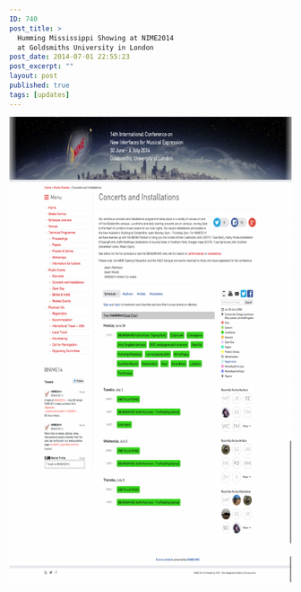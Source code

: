 ```yaml
---
ID: 740
post_title: >
  Humming Mississippi Showing at NIME2014
  at Goldsmiths University in London
post_date: 2014-07-01 22:55:23
post_excerpt: ""
layout: post
published: true
tags: [updates]
---
```

<a href="/uploads/2015/03/Concerts-and-Installations-NIME-2014.png"><img class="alignnone size-large wp-image-741" src="/uploads/2015/03/Concerts-and-Installations-NIME-2014-790x1024.png" alt="Concerts and Installations | NIME 2014" width="640" height="830" /></a>
